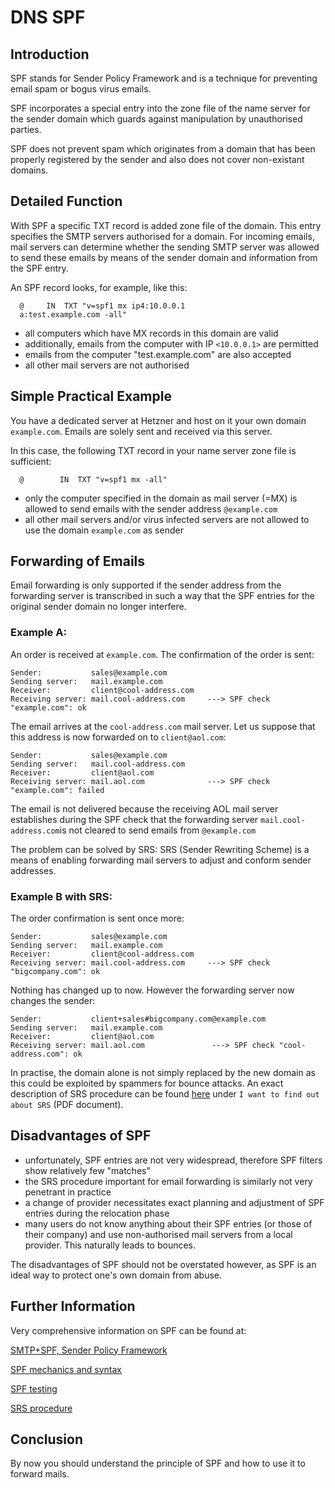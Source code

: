 # DNS SPF

## Introduction

SPF stands for Sender Policy Framework and is a technique for preventing email spam or bogus virus emails.

SPF incorporates a special entry into the zone file of the name server for the sender domain which guards against manipulation by unauthorised parties.

SPF does not prevent spam which originates from a domain that has been properly registered by the sender and also does not cover non-existant domains.

## Detailed Function

With SPF a specific TXT record is added zone file of the domain. This entry specifies the SMTP servers authorised for a domain. For incoming emails, mail servers can determine whether the sending SMTP server was allowed to send these emails by means of the sender domain and information from the SPF entry.

An SPF record looks, for example, like this:
```
  @		IN	TXT	"v=spf1 mx ip4:10.0.0.1 
  a:test.example.com -all"
```

* all computers which have MX records in this domain are valid
* additionally, emails from the computer with IP `<10.0.0.1>` are permitted
* emails from the computer "test.example.com" are also accepted
* all other mail servers are not authorised

## Simple Practical Example

You have a dedicated server at Hetzner and host on it your own domain `example.com`. Emails are solely sent and received via this server.

In this case, the following TXT record in your name server zone file is sufficient:

`  @		IN	TXT	"v=spf1 mx -all"`

* only the computer specified in the domain as mail server (=MX) is allowed to send emails with the sender address `@example.com`
* all other mail servers and/or virus infected servers are not allowed to use the domain `example.com` as sender

## Forwarding of Emails

Email forwarding is only supported if the sender address from the forwarding server is transcribed in such a way that the SPF entries for the original sender domain no longer interfere.

### Example A:

An order is received at `example.com`. The confirmation of the order is sent:

```
Sender:           sales@example.com
Sending server:   mail.example.com
Receiver:         client@cool-address.com
Receiving server: mail.cool-address.com     ---> SPF check "example.com": ok
```
The email arrives at the `cool-address.com` mail server. Let us suppose that this address is now forwarded on to `client@aol.com`:

```
Sender:           sales@example.com
Sending server:   mail.cool-address.com
Receiver:         client@aol.com
Receiving server: mail.aol.com              ---> SPF check "example.com": failed
```

The email is not delivered because the receiving AOL mail server establishes during the SPF check that the forwarding server `mail.cool-address.com`is not cleared to send emails from `@example.com`

The problem can be solved by SRS: SRS (Sender Rewriting Scheme) is a means of enabling forwarding mail servers to adjust and conform sender addresses.

### Example B with SRS:

The order confirmation is sent once more:

```
Sender:           sales@example.com
Sending server:   mail.example.com
Receiver:         client@cool-address.com
Receiving server: mail.cool-address.com     ---> SPF check "bigcompany.com": ok
```

Nothing has changed up to now. However the forwarding server now changes the sender:

```
Sender:           client+sales#bigcompany.com@example.com
Sending server:   mail.example.com
Receiver:         client@aol.com
Receiving server: mail.aol.com               ---> SPF check "cool-address.com": ok
```

In practise, the domain alone is not simply replaced by the new domain as this could be exploited by spammers for bounce attacks. An exact description of SRS procedure can be found [here](http://www.libsrs2.org/) under `I want to find out about SRS` (PDF document).

## Disadvantages of SPF
* unfortunately, SPF entries are not very widespread, therefore SPF filters show relatively few "matches"
* the SRS procedure important for email forwarding is similarly not very penetrant in practice
* a change of provider necessitates exact planning and adjustment of SPF entries during the relocation phase
* many users do not know anything about their SPF entries (or those of their company) and use non-authorised mail servers from a local provider. This naturally leads to bounces.

The disadvantages of SPF should not be overstated however, as SPF is an ideal way to protect one's own domain from abuse.

## Further Information

Very comprehensive information on SPF can be found at:

[SMTP+SPF, Sender Policy Framework](http://www.openspf.org/)

[SPF mechanics and syntax](http://www.openspf.org/SPF_Record_Syntax)

[SPF testing](http://www.dnsstuff.com/)

[SRS procedure](http://www.openspf.org/SRS)

## Conclusion
By now you should understand the principle of SPF and how to use it to forward mails.
